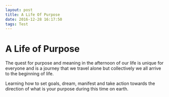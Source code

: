 ```yaml
---
layout: post
title: A Life Of Purpose
date: 2016-12-28 16:17:50
tags: Test
---
```


# A Life of Purpose



The quest for purpose and meaning in the afternoon of our life is unique for everyone and is a journey that we travel alone but collectively we all arrive to the beginning of life.

Learning how to set goals, dream, manifest and take action towards the direction of what is your purpose during this time on earth.

